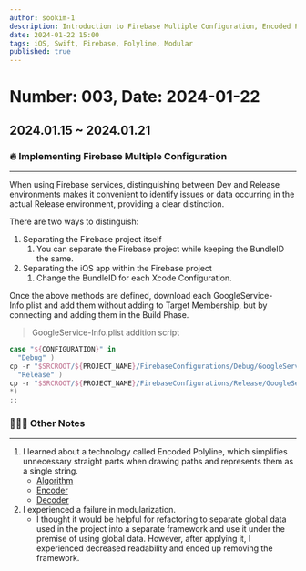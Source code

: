```yaml
---
author: sookim-1
description: Introduction to Firebase Multiple Configuration, Encoded Polyline, and modularization failure experience
date: 2024-01-22 15:00
tags: iOS, Swift, Firebase, Polyline, Modular
published: true
---
```

# Number: 003, Date: 2024-01-22
## 2024.01.15 ~ 2024.01.21
### 🔥 Implementing Firebase Multiple Configuration

---

When using Firebase services, distinguishing between Dev and Release environments makes it convenient to identify issues or data occurring in the actual Release environment, providing a clear distinction.

There are two ways to distinguish:

1. Separating the Firebase project itself
    1. You can separate the Firebase project while keeping the BundleID the same.
2. Separating the iOS app within the Firebase project
    1. Change the BundleID for each Xcode Configuration.

Once the above methods are defined, download each GoogleService-Info.plist and add them without adding to Target Membership, but by connecting and adding them in the Build Phase.

> GoogleService-Info.plist addition script
> 

```swift
case "${CONFIGURATION}" in
  "Debug" )
cp -r "$SRCROOT/${PROJECT_NAME}/FirebaseConfigurations/Debug/GoogleService-Info.plist" "${BUILT_PRODUCTS_DIR}/${PRODUCT_NAME}.app/GoogleService-Info.plist" ;;
  "Release" )
cp -r "$SRCROOT/${PROJECT_NAME}/FirebaseConfigurations/Release/GoogleService-Info.plist" "${BUILT_PRODUCTS_DIR}/${PRODUCT_NAME}.app/GoogleService-Info.plist" ;;
*)
;;
```

### 🙋🏻‍♂️ Other Notes

---

1. I learned about a technology called Encoded Polyline, which simplifies unnecessary straight parts when drawing paths and represents them as a single string.
    - [Algorithm](https://developers.google.com/maps/documentation/utilities/polylinealgorithm)
    - [Encoder](https://developers.google.com/maps/documentation/utilities/polylineutility)
    - [Decoder](https://developers.google.com/maps/documentation/routes/polylinedecoder)
2. I experienced a failure in modularization.
    - I thought it would be helpful for refactoring to separate global data used in the project into a separate framework and use it under the premise of using global data. However, after applying it, I experienced decreased readability and ended up removing the framework.